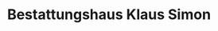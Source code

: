 ---
title: "Bestattungshaus Klaus Simon"
url: /brand-erbisdorf/bestattungshaus-klaus-simon/
shop: Bestattungen
---